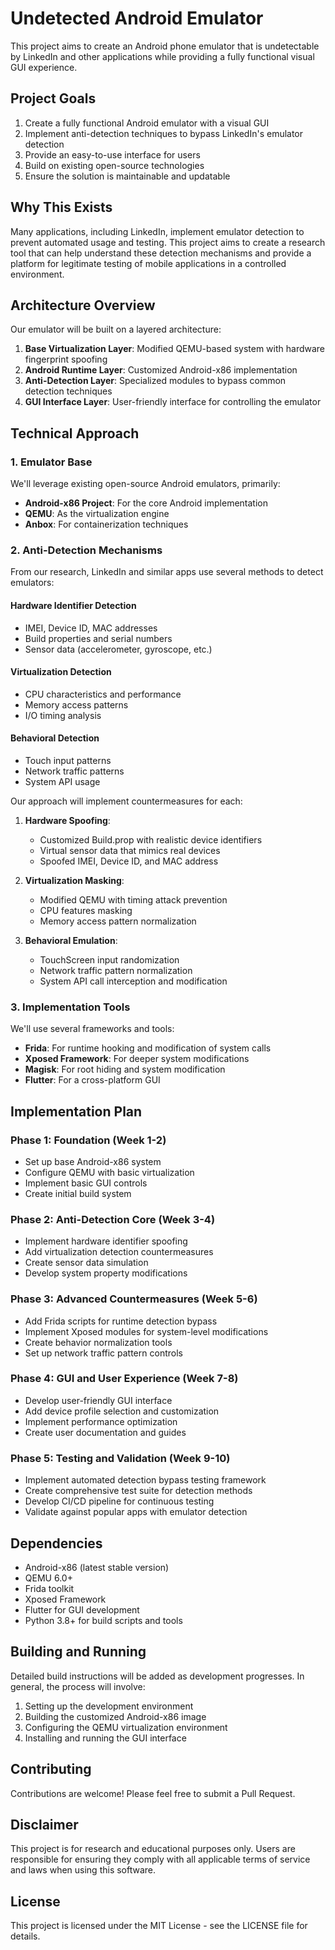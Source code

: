 # Undetected Android Emulator

This project aims to create an Android phone emulator that is undetectable by LinkedIn and other applications while providing a fully functional visual GUI experience.

## Project Goals

1. Create a fully functional Android emulator with a visual GUI
2. Implement anti-detection techniques to bypass LinkedIn's emulator detection
3. Provide an easy-to-use interface for users
4. Build on existing open-source technologies
5. Ensure the solution is maintainable and updatable

## Why This Exists

Many applications, including LinkedIn, implement emulator detection to prevent automated usage and testing. This project aims to create a research tool that can help understand these detection mechanisms and provide a platform for legitimate testing of mobile applications in a controlled environment.

## Architecture Overview

Our emulator will be built on a layered architecture:

1. **Base Virtualization Layer**: Modified QEMU-based system with hardware fingerprint spoofing
2. **Android Runtime Layer**: Customized Android-x86 implementation
3. **Anti-Detection Layer**: Specialized modules to bypass common detection techniques
4. **GUI Interface Layer**: User-friendly interface for controlling the emulator

## Technical Approach

### 1. Emulator Base
We'll leverage existing open-source Android emulators, primarily:
- **Android-x86 Project**: For the core Android implementation
- **QEMU**: As the virtualization engine
- **Anbox**: For containerization techniques

### 2. Anti-Detection Mechanisms

From our research, LinkedIn and similar apps use several methods to detect emulators:

#### Hardware Identifier Detection
- IMEI, Device ID, MAC addresses
- Build properties and serial numbers
- Sensor data (accelerometer, gyroscope, etc.)

#### Virtualization Detection
- CPU characteristics and performance
- Memory access patterns
- I/O timing analysis

#### Behavioral Detection
- Touch input patterns
- Network traffic patterns
- System API usage

Our approach will implement countermeasures for each:

1. **Hardware Spoofing**:
   - Customized Build.prop with realistic device identifiers
   - Virtual sensor data that mimics real devices
   - Spoofed IMEI, Device ID, and MAC address

2. **Virtualization Masking**:
   - Modified QEMU with timing attack prevention
   - CPU features masking
   - Memory access pattern normalization

3. **Behavioral Emulation**:
   - TouchScreen input randomization
   - Network traffic pattern normalization
   - System API call interception and modification

### 3. Implementation Tools

We'll use several frameworks and tools:

- **Frida**: For runtime hooking and modification of system calls
- **Xposed Framework**: For deeper system modifications
- **Magisk**: For root hiding and system modification
- **Flutter**: For a cross-platform GUI

## Implementation Plan

### Phase 1: Foundation (Week 1-2)
- Set up base Android-x86 system
- Configure QEMU with basic virtualization
- Implement basic GUI controls
- Create initial build system

### Phase 2: Anti-Detection Core (Week 3-4)
- Implement hardware identifier spoofing
- Add virtualization detection countermeasures
- Create sensor data simulation
- Develop system property modifications

### Phase 3: Advanced Countermeasures (Week 5-6)
- Add Frida scripts for runtime detection bypass
- Implement Xposed modules for system-level modifications
- Create behavior normalization tools
- Set up network traffic pattern controls

### Phase 4: GUI and User Experience (Week 7-8)
- Develop user-friendly GUI interface
- Add device profile selection and customization
- Implement performance optimization
- Create user documentation and guides

### Phase 5: Testing and Validation (Week 9-10)
- Implement automated detection bypass testing framework
- Create comprehensive test suite for detection methods
- Develop CI/CD pipeline for continuous testing
- Validate against popular apps with emulator detection

## Dependencies

- Android-x86 (latest stable version)
- QEMU 6.0+
- Frida toolkit
- Xposed Framework
- Flutter for GUI development
- Python 3.8+ for build scripts and tools

## Building and Running

Detailed build instructions will be added as development progresses. In general, the process will involve:

1. Setting up the development environment
2. Building the customized Android-x86 image
3. Configuring the QEMU virtualization environment
4. Installing and running the GUI interface

## Contributing

Contributions are welcome! Please feel free to submit a Pull Request.

## Disclaimer

This project is for research and educational purposes only. Users are responsible for ensuring they comply with all applicable terms of service and laws when using this software.

## License

This project is licensed under the MIT License - see the LICENSE file for details.